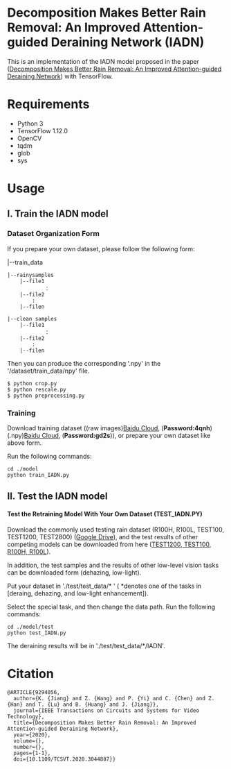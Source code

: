# Decomposition Makes Better Rain Removal: An Improved Attention-guided Deraining Network (IADN)

This is an implementation of the IADN model proposed in the paper
([Decomposition Makes Better Rain Removal: An Improved Attention-guided Deraining Network](https://ieeexplore.ieee.org/document/9294056))
with TensorFlow.

# Requirements

- Python 3
- TensorFlow 1.12.0
- OpenCV
- tqdm
- glob
- sys

# Usage

## I. Train the IADN model

### Dataset Organization Form

If you prepare your own dataset, please follow the following form:

|--train_data  

    |--rainysamples  
        |--file1
                ：  
        |--file2
            :
        |--filen
        
    |--clean samples
        |--file1
                ：  
        |--file2
            :
        |--filen
Then you can produce the corresponding '.npy' in the '/dataset/train_data/npy' file.
```
$ python crop.py
$ python rescale.py
$ python preprocessing.py
```

### Training
Download training dataset ((raw images)[Baidu Cloud](https://pan.baidu.com/s/1usedYAf3gYOgAJJUDlrwWg), (**Password:4qnh**) (.npy)[Baidu Cloud](https://pan.baidu.com/s/1hOmO-xrZ2I6sI4lXiqhStA), (**Password:gd2s**)), or prepare your own dataset like above form.

Run the following commands:
```
cd ./model
python train_IADN.py 
```

## II. Test the IADN model 

####  Test the Retraining Model With Your Own Dataset (TEST_IADN.PY)
Download the commonly used testing rain dataset (R100H, R100L, TEST100, TEST1200, TEST2800) ([Google Drive](https://drive.google.com/file/d/1H6kigSTD0mucIoXOhpXZn3UqYytpS4TX/view?usp=sharing)), and the test results of other competing models can be downloaded from here ([TEST1200, TEST100](https://drive.google.com/file/d/11nKUDRWJuapT8rogr6FARCMJF3rJoJtE/view?usp=sharing), [R100H, R100L](https://drive.google.com/file/d/1An5OChbJZnkhlbwGIDQ7wDh-xpkbELp9/view?usp=sharing)).

In addition, the test samples and the results of other low-level vision tasks can be downloaded form (dehazing, low-light). 

Put your dataset in './test/test_data/* ' ( *denotes one of the tasks in [deraing, dehazing, and low-light enhancement]).

Select the special task, and then change the data path. Run the following commands:
```
cd ./model/test
python test_IADN.py
```
The deraining results will be in './test/test_data/*/IADN'.



# Citation
```
@ARTICLE{9294056,
  author={K. {Jiang} and Z. {Wang} and P. {Yi} and C. {Chen} and Z. {Han} and T. {Lu} and B. {Huang} and J. {Jiang}},
  journal={IEEE Transactions on Circuits and Systems for Video Technology}, 
  title={Decomposition Makes Better Rain Removal: An Improved Attention-guided Deraining Network}, 
  year={2020},
  volume={},
  number={},
  pages={1-1},
  doi={10.1109/TCSVT.2020.3044887}}
```
